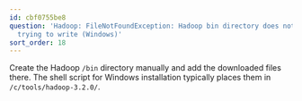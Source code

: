 ```yaml
---
id: cbf0755be8
question: 'Hadoop: FileNotFoundException: Hadoop bin directory does not exist, when
  trying to write (Windows)'
sort_order: 18
---
```


Create the Hadoop `/bin` directory manually and add the downloaded files there. The shell script for Windows installation typically places them in `/c/tools/hadoop-3.2.0/`. 